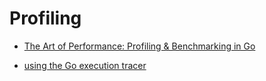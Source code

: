 # Profiling

* [The Art of Performance: Profiling & Benchmarking in Go](https://www.youtube.com/watch?v=R_C2KqmlqY8&ab_channel=AmicusRecruitment)

* [using the Go execution tracer](https://www.youtube.com/watch?v=ySy3sR1LFCQ&list=PL64wiCrrxh4Jisi7OcCJIUpguV_f5jGnZ&index=22)
